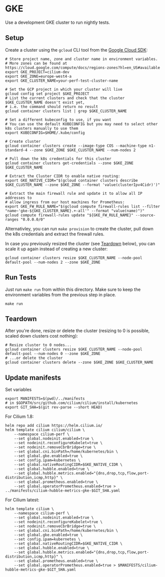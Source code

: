 # GKE

Use a development GKE cluster to run nightly tests.

## Setup

Create a cluster using the `gcloud` CLI tool from the [Google Cloud
SDK](https://cloud.google.com/sdk/install):

```
# Store project name, zone and cluster name in environment variables.
# More zones can be found at https://cloud.google.com/compute/docs/regions-zones?hl=en_US#available
export GKE_PROJECT=cilium-dev
export GKE_ZONE=europe-west4-a
export GKE_CLUSTER_NAME=your-perf-test-cluster-name

# Set the GCP project in which your cluster will live
gcloud config set project $GKE_PROJECT
# List the current clusters and check that the cluster $GKE_CLUSTER_NAME doesn't exist yet,
# i.e. the command should return no result
gcloud container clusters list | grep $GKE_CLUSTER_NAME

# Set a different kubeconfig to use, if you want
# You can use the default KUBECONFIG but you may need to select other k8s clusters manually to use them
export KUBECONFIG=$HOME/.kube/config

# Create cluster
gcloud container clusters create --image-type COS --machine-type n1-standard-4 --zone $GKE_ZONE $GKE_CLUSTER_NAME --num-nodes 2

# Pull down the k8s credentials for this cluster
gcloud container clusters get-credentials --zone $GKE_ZONE $GKE_CLUSTER_NAME

# Extract the Cluster CIDR to enable native routing:
export GKE_NATIVE_CIDR="$(gcloud container clusters describe $GKE_CLUSTER_NAME --zone $GKE_ZONE --format 'value(clusterIpv4Cidr)')"

# Extract the main firewall rule and update it to allow all IP addresses to
# allow ingress from our host machines for Prometheus:
export GKE_FW_RULE_NAME="$(gcloud compute firewall-rules list --filter "name~'gke-${GKE_CLUSTER_NAME}.+-all'" --format "value(name)")"
gcloud compute firewall-rules update "${GKE_FW_RULE_NAME}" --source-ranges "0.0.0.0/0"
```

Alternativley, you can run `make provision` to create the cluster, pull down
the k8s credentials and extract the firewall rules.

In case you previously resized the cluster (see [Teardown](#teardown) below),
you can scale it up again instead of creating a new cluster:

```
gcloud container clusters resize $GKE_CLUSTER_NAME --node-pool default-pool --num-nodes 2 --zone $GKE_ZONE
```

## Run Tests

Just run `make run` from within this directory. Make sure to keep the environment variables from the previous step in place.

```
make run
```

## Teardown

After you're done, resize or delete the cluster (resizing to 0 is possible, scaled down clusters cost nothing):

```
# Resize cluster to 0 nodes...
gcloud container clusters resize $GKE_CLUSTER_NAME --node-pool default-pool --num-nodes 0 --zone $GKE_ZONE
# ...or delete the cluster
gcloud container clusters delete --zone $GKE_ZONE $GKE_CLUSTER_NAME
```

## Update manifests

Set variables

```
export MANIFESTS=$(pwd)/../manifests
# in $GOPATH/src/github.com/cilium/cilium/install/kubernetes
export GIT_SHA=$(git rev-parse --short HEAD)
```

For Cilium 1.8:

```
helm repo add cilium https://helm.cilium.io/
helm template cilium cilium/cilium \
	--namespace cilium-perf \
	--set global.nodeinit.enabled=true \
	--set nodeinit.reconfigureKubelet=true \
	--set nodeinit.removeCbrBridge=true \
	--set global.cni.binPath=/home/kubernetes/bin \
	--set global.gke.enabled=true \
	--set config.ipam=kubernetes \
	--set global.nativeRoutingCIDR=$GKE_NATIVE_CIDR \
	--set global.hubble.enabled=true \
	--set global.hubble.metrics.enabled="{dns,drop,tcp,flow,port-distribution,icmp,http}" \
	--set global.prometheus.enabled=true \
	--set global.operatorPrometheus.enabled=true > ../manifests/cilium-hubble-metrics-gke-$GIT_SHA.yaml
```

For Cilium latest:

```
helm template cilium \
	--namespace cilium-perf \
	--set global.nodeinit.enabled=true \
	--set nodeinit.reconfigureKubelet=true \
	--set nodeinit.removeCbrBridge=true \
	--set global.cni.binPath=/home/kubernetes/bin \
	--set global.gke.enabled=true \
	--set config.ipam=kubernetes \
	--set global.nativeRoutingCIDR=$GKE_NATIVE_CIDR \
	--set global.hubble.enabled=true \
	--set global.hubble.metrics.enabled="{dns,drop,tcp,flow,port-distribution,icmp,http}" \
	--set global.prometheus.enabled=true \
	--set global.operatorPrometheus.enabled=true > $MANIFESTS/cilium-hubble-metrics-gke-$GIT_SHA.yaml
```
